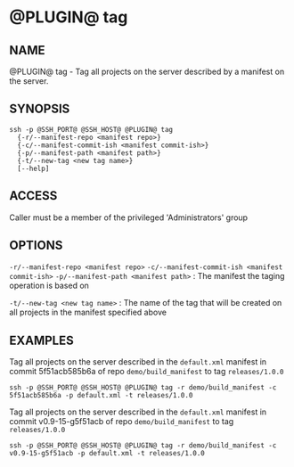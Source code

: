 @PLUGIN@ tag
==============

NAME
----
@PLUGIN@ tag - Tag all projects on the server described by a manifest
on the server.

SYNOPSIS
--------
```
ssh -p @SSH_PORT@ @SSH_HOST@ @PLUGIN@ tag
  {-r/--manifest-repo <manifest repo>}
  {-c/--manifest-commit-ish <manifest commit-ish>}
  {-p/--manifest-path <manifest path>}
  {-t/--new-tag <new tag name>}
  [--help]
```

ACCESS
------
Caller must be a member of the privileged 'Administrators' group

OPTIONS
-------

`-r/--manifest-repo <manifest repo>`
`-c/--manifest-commit-ish <manifest commit-ish>`
`-p/--manifest-path <manifest path>`
: The manifest the taging operation is based on

`-t/--new-tag <new tag name>`
: The name of the tag that will be created on all projects in the manifest specified above

EXAMPLES
--------
Tag all projects on the server described in the `default.xml` manifest in commit 5f51acb585b6a of repo `demo/build_manifest` to tag `releases/1.0.0`
```
ssh -p @SSH_PORT@ @SSH_HOST@ @PLUGIN@ tag -r demo/build_manifest -c 5f51acb585b6a -p default.xml -t releases/1.0.0

```

Tag all projects on the server described in the `default.xml` manifest in commit v0.9-15-g5f51acb of repo `demo/build_manifest` to tag `releases/1.0.0`
```
ssh -p @SSH_PORT@ @SSH_HOST@ @PLUGIN@ tag -r demo/build_manifest -c v0.9-15-g5f51acb -p default.xml -t releases/1.0.0

```
